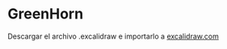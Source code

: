 # GreenHorn
Descargar el archivo .excalidraw e importarlo a [excalidraw.com](https://excalidraw.com/)
